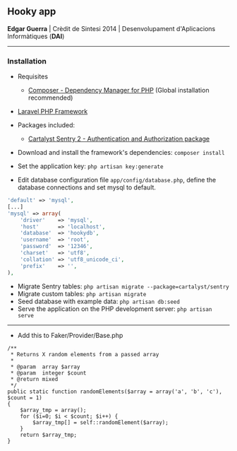 ## Hooky app

**Edgar Guerra**
| Crèdit de Sintesi 2014
| Desenvolupament d'Aplicacions Informàtiques (**DAI**)

-----

### Installation

* Requisites
	* [Composer - Dependency Manager for PHP](http://getcomposer.org/doc/00-intro.md#installation-nix) (Global installation recommended)
* [Laravel PHP Framework](http://laravel.com/docs/quick#installation)
* Packages included:
	* [Cartalyst Sentry 2 - Authentication and Authorization package](http://docs.cartalyst.com/sentry-2/installation/laravel-4)

* Download and install the framework's dependencies: `composer install`
* Set the application key: `php artisan key:generate`
* Edit database configuration file `app/config/database.php`, define the database connections and set mysql to default.

```php
'default' => 'mysql',
[...]
'mysql' => array(
	'driver'    => 'mysql',
	'host'      => 'localhost',
	'database'  => 'hookydb',
	'username'  => 'root',
	'password'  => '12346',
	'charset'   => 'utf8',
	'collation' => 'utf8_unicode_ci',
	'prefix'    => '',
),
```
* Migrate Sentry tables: `php artisan migrate --package=cartalyst/sentry`
* Migrate custom tables: `php artisan migrate`
* Seed database with example data: `php artisan db:seed`
* Serve the application on the PHP development server: `php artisan serve`

-----

* Add this to Faker/Provider/Base.php
```
/**
 * Returns X random elements from a passed array
 *
 * @param  array $array
 * @param  integer $count
 * @return mixed
 */
public static function randomElements($array = array('a', 'b', 'c'), $count = 1)
{
    $array_tmp = array();
    for ($i=0; $i < $count; $i++) { 
        $array_tmp[] = self::randomElement($array);
    }
    return $array_tmp;
}
```